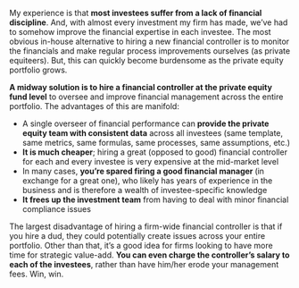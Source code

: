<p>My experience is that <strong>most investees suffer from a lack of financial discipline</strong>. And, with almost every investment my firm has made, we&#8217;ve had to somehow improve the financial expertise in each investee. The most obvious in-house alternative to hiring a new financial controller is to monitor the financials and make regular process improvements ourselves (as private equiteers). But, this can quickly become burdensome as the private equity portfolio grows.</p><p><strong>A midway solution is to hire a financial controller at the private equity fund level</strong> to oversee and improve financial management across the entire portfolio. The advantages of this are manifold:</p><ul><li>A single overseer of financial performance can<strong> provide the private equity team with consistent data</strong> across all investees (same template, same metrics, same formulas, same processes, same assumptions, etc.)</li><li><strong>It is much cheaper</strong>; hiring a great (opposed to good) financial controller for each and every investee is very expensive at the mid-market level</li><li>In many cases, <strong>you&#8217;re spared firing a good financial manager </strong>(in exchange for a great one), who likely has years of experience in the business and is therefore a wealth of investee-specific knowledge</li><li><strong>It frees up the investment team</strong> from having to deal with minor financial compliance issues</li></ul><p>The largest disadvantage of hiring a firm-wide financial controller is that if you hire a dud, they could potentially create issues across your entire portfolio. Other than that, it&#8217;s a good idea for firms looking to have more time for strategic value-add. <strong>You can even charge the controller&#8217;s salary to each of the investees</strong>, rather than have him/her erode your management fees. Win, win.</p>
